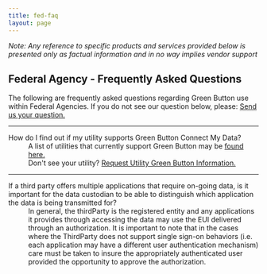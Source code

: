 ```yaml
---
title: fed-faq
layout: page
---
```

<em>Note: Any reference to specific products and services provided below is presented only as factual information and in no way implies vendor support</em>

<h2>Federal Agency - Frequently Asked Questions</h2>
The following are frequently asked questions regarding Green Button use within Federal Agencies. If you do not see our question below, please:
<a class="buttonish" href="mailto:info@greenbuttondata.org?subject=Federal%20FAQ%20Request&#038;body=Hi!%0A%0AI’d%20like%20to%20get%20an%20answer%20to%20the%20following%20Green%20Button%20question.%20Please%20send%20me%02%20information?%0A%0AThanks,%0A%0A[Your%20name]%0A[Your%20organization]%0A[Your%20contact%20information]%0[Enter%20Your%20Question%20Here.]">Send us your question.</a>
<hr />
<dl>
<dt> 
<dd>
<dt>How do I find out if my utility supports Green Button Connect My Data?</dt>
<dd>A list of utilities that currently support Green Button may be <a href="http://www.greenbuttondata.org/">found here.</a><br />
Don't see your utility?  <a class="buttonish" href="mailto:info@greenbuttondata.org?subject=Getting%20started%20with%20Green%20Button&#038;body=Hi!%0A%0AI’d%20like%20to%20get%20started%20with%20Green%20Button.%20Could%20you%20send%20me%20more%20information?%0A%0AThanks,%0A%0A[Your%20name]%0A[Your%20organization]%0A[Your%20contact%20information]">Request Utility Green Button Information.</a> </dd>
<hr />
<dt>If a third party offers multiple applications that require on-going data, is it important for the data custodian to be able to distinguish which application the data is being transmitted for?</dt>
<dd>In general, the thirdParty is the registered entity and any applications it provides through accessing the data may use the EUI delivered through an authorization.  It is important to note that in the cases where the ThirdParty does not support single sign-on behaviors (i.e. each application may have a different user authentication mechanism) care must be taken to insure the appropriately authenticated user provided the opportunity to approve the authorization.</dd>
</dl>

